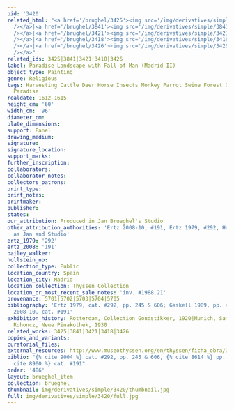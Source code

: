 ```yaml
---
pid: '3420'
related_html: "<a href='/brughel/3425'><img src='/img/derivatives/simple/3425/thumbnail.jpg'
  /></a>|<a href='/brughel/3841'><img src='/img/derivatives/simple/3841/thumbnail.jpg'
  /></a>|<a href='/brughel/3421'><img src='/img/derivatives/simple/3421/thumbnail.jpg'
  /></a>|<a href='/brughel/3418'><img src='/img/derivatives/simple/3418/thumbnail.jpg'
  /></a>|<a href='/brughel/3426'><img src='/img/derivatives/simple/3426/thumbnail.jpg'
  /></a>"
related_ids: 3425|3841|3421|3418|3426
label: Paradise Landscape with Fall of Man (Madrid II)
object_type: Painting
genre: Religious
tags: Harvesting Cattle Deer Horse Insects Monkey Parrot Swine Forest Old_Testament
  Paradise
realdate: 1612-1615
height_cm: '60'
width_cm: '96'
diameter_cm: 
plate_dimensions: 
support: Panel
drawing_medium: 
signature: 
signature_location: 
support_marks: 
further_inscription: 
collaborators: 
collaborator_notes: 
collectors_patrons: 
print_type: 
print_notes: 
printmaker: 
publisher: 
states: 
our_attribution: Produced in Jan Brueghel's Studio
other_attribution_authorities: 'Ertz 2008-10, #191, Ertz 1979, #292, Honig database
  as Jan and Studio'
ertz_1979: '292'
ertz_2008: '191'
bailey_walker: 
hollstein_no: 
collection_type: Public
location_country: Spain
location_city: Madrid
location_collection: Thyssen Collection
location_or_most_recent_sale_notes: 'inv. #1988.21'
provenance: 5701|5702|5703|5704|5705
bibliography: 'Ertz 1979, cat. #292, pp. 245 & 606; Gaskell 1989, pp. 474-477; Ertz
  2008-10, cat. #191'
exhibition_history: Rotterdam, Collection Goudstikker, 1920|Munich, Sammlung Schloss
  Rohoncz, Neue Pinakothek, 1930
related_works: 3425|3841|3421|3418|3426
copies_and_variants: 
curatorial_files: 
external_resources: http://www.museothyssen.org/en/thyssen/ficha_obra/30
biblio: "{% cite 9004 %} cat. #292, pp. 245 & 606, {% cite 8614 %} pp. 474-477, {%
  cite 8900 %} cat. #191"
order: '486'
layout: brueghel_item
collection: brueghel
thumbnail: img/derivatives/simple/3420/thumbnail.jpg
full: img/derivatives/simple/3420/full.jpg
---
```

